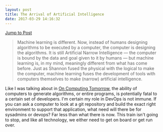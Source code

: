```yaml
---
layout: post
title: The Arrival of Artificial Intelligence
date: 2017-03-29 14:16:32
---
```

[Jump to Post][1]

> Machine learning is different. Now, instead of humans designing algorithms to be executed by a computer, the computer is designing the algorithms. It is still Artificial Narrow Intelligence — the computer is bound by the data and goal given to it by humans — but machine learning is, in my mind, meaningly different from what has come before. Just as Shannon fused the physical with the logical to make the computer, machine learning fuses the development of tools with computers themselves to make (narrow) artificial intelligence.

Like I was talking about in [On Computing Tomorrow][2], the ability of computers to generate algorithms, or entire programs, is potentially fatal to a certain set of developers. I'm certain my role in DevOps is not immune. If you can ask a computer to look at a git repository and build the exact right environment to support that application, what need will there be for sysadmins or devops? Far less than what there is now. This train isn't going to stop, and like all technology, we either need to get on board or get run over. 

[1]:	https://stratechery.com/2017/the-arrival-of-artificial-intelligence/
[2]:	http://jonathanbuys.net/On_Computing_Tomorrow
